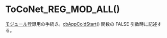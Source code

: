 # ToCoNet_REG_MOD_ALL()

[モジュール](../../tweliet-net-api-jie-shuo/mojru.md)登録用の手続き。[cbAppColdStart](../krubakku/cbappcoldstart.md)() 関数の FALSE 引数時に記述する。
